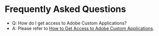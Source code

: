 # Frequently Asked Questions

- Q: How do I get access to Adobe Custom Applications?
- A: Please refer to [How to Get Access to Adobe Custom Applications](overview/getting_access.md).
